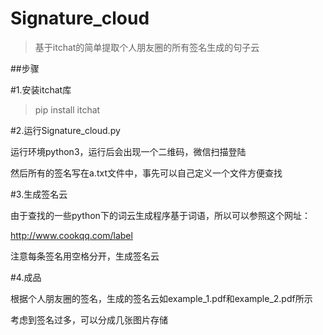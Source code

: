 # Signature_cloud
>基于itchat的简单提取个人朋友圈的所有签名生成的句子云

##步骤

#1.安装itchat库

>pip install itchat

#2.运行Signature_cloud.py

运行环境python3，运行后会出现一个二维码，微信扫描登陆

然后所有的签名写在a.txt文件中，事先可以自己定义一个文件方便查找

#3.生成签名云

由于查找的一些python下的词云生成程序基于词语，所以可以参照这个网址：

http://www.cookqq.com/label

注意每条签名用空格分开，生成签名云

#4.成品

根据个人朋友圈的签名，生成的签名云如example_1.pdf和example_2.pdf所示

考虑到签名过多，可以分成几张图片存储

